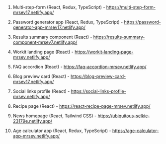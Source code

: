 1. Multi-step-form (React, Redux, TypeScript) - https://multi-step-form-mrsev17.netlify.app/

2. Password generator app (React, Redux, TypeScript) - https://password-generator-app-mrsev17.netlify.app/

3. Results summary component (React) - https://results-summary-component-mrsev7.netlify.app/

4. Workit landing page (React) - https://workit-landing-page-mrsev.netlify.app/

5. FAQ accordion (React) - https://faq-accordion-mrsev.netlify.app/

6. Blog preview card (React) - https://blog-preview-card-mrsev17.netlify.app/

7. Social links profile (React) - https://social-links-profile-mrsev.netlify.app/

8. Recipe page (React) - https://react-recipe-page-mrsev.netlify.app/

9. News homepage (React, Tailwind CSS) - https://ubiquitous-selkie-23179e.netlify.app/

10. Age calculator app (React, Redux, TypeScript) - https://age-calculator-app-mrsev.netlify.app/
